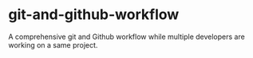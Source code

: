 # git-and-github-workflow
A comprehensive git and Github workflow while multiple developers are working on a same project. 
